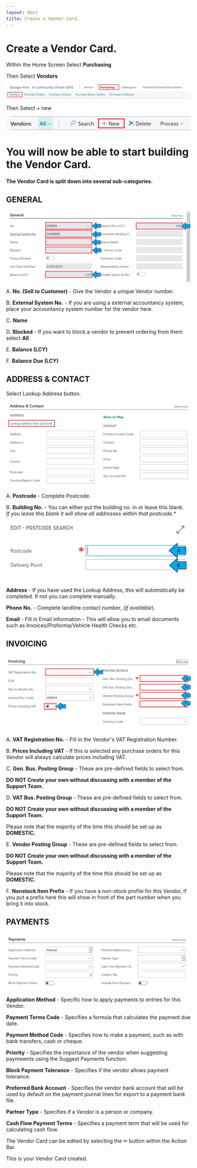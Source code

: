```yaml
---
layout: docs
title: Create a Vendor Card.
---
```


#   Create a Vendor Card. 

Within the Home Screen Select **Purchasing**

Then Select **Vendors** 

![](media/garagehive-create-a-vendor-card1.png)

Then Select + new 

![](media/garagehive-create-a-vendor-card2.png)

#   You will now be able to start building the Vendor Card. 

####    The Vendor Card is split down into several sub-categories. 

##  GENERAL 

![](media/garagehive-create-a-vendor-card3.png)

A.  **No. (Sell to Customer)** - Give the Vendor a unique Vendor number.  

B.  **External System No.** - If you are using a external accountancy system, place your accountancy system number for the vendor here. 

C.  **Name** 

D.  **Blocked** - If you want to block a vendor to prevent ordering from them select **All**.  

E.  **Balance (LCY)**

F.  **Balance Due (LCY)** 

##  ADDRESS & CONTACT 

Select Lookup Address button.

![](media/garagehive-create-a-vendor-card4.png)

A.  **Postcode** - Complete Postcode. 

B.  **Building No.** - You can either put the building no. in or leave this blank. <br>*If you leave this blank it will show all addresses within that postcode.** 

![](media/garagehive-create-a-vendor-card5.png)

**Address** - If you have used the Lookup Address, this will automatically be completed. If not you can complete manually. 

**Phone No.** - Complete landline contact number, *(if available*).

**Email** - Fill in Email information - This will allow you to email documents such as Invoices/Proforma/Vehicle Health Checks etc. 

##  INVOICING 

![](media/garagehive-create-a-vendor-card6.png)

A. **VAT Registration No.** - Fill in the Vendor's VAT Registration Number. 

B.  **Prices Including VAT** - If this is selected any purchase orders for this Vendor will always calculate prices including VAT. 

C.  **Gen. Bus. Posting Group** - These are pre-defined fields to select from. 

**DO NOT Create your own without discussing with a member of the Support Team.**  

D.  **VAT Bus. Posting Group** - These are pre-defined fields to select from. 

**DO NOT Create your own without discussing with a member of the Support Team.**  

Please note that the majority of the time this should be set up as **DOMESTIC.**

E.  **Vendor Posting Group** - These are pre-defined fields to select from. 

**DO NOT Create your own without discussing with a member of the Support Team.**  

Please note that the majority of the time this should be set up as **DOMESTIC.**

F.  **Nonstock Item Prefix** - If you have a non-stock profile for this Vendor, if you put a prefix here this will show in front of the part number when you bring it into stock.  

##  PAYMENTS

![](media/garagehive-create-a-vendor-card7.png)

**Application Method** - Specific how to apply payments to entries for this Vendor. 

**Payment Terms Code** - Specifies a formula that calculates the payment due date.  

**Payment Method Code** - Specifies how to make a payment, such as with bank transfers, cash or cheque. 

**Priority** - Specifies the importance of the vendor when suggesting paymewnts using the Suggest Payments function. 

**Block Payment Tolerance** - Specifies if the vendor allows payment tolerance.  

**Preferred Bank Account** - Specifies the vendor bank account that will be used by default on the payment journal lines for export to a payment bank file. 

**Partner Type** - Specifies if a Vendor is a person or company. 

**Cash Flow Payment Terms** - Specifies a payment term that will be used for calculating cash flow. 

The Vendor Card can be edited by selecting the ✏ button within the Action Bar. 

This is your Vendor Card created. 


